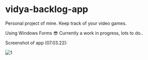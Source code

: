 # vidya-backlog-app
Personal project of mine. Keep track of your video games. 

Using Windows Forms 😎 Currently a work in progress, lots to do..

Screenshot of app (07.03.22):


![1](https://user-images.githubusercontent.com/44589567/177055667-e9e3603e-12b5-4965-a01d-183bdc61f88a.png)
